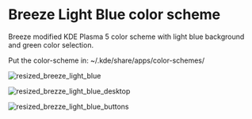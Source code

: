 # Breeze Light Blue color scheme
Breeze modified KDE Plasma 5 color scheme with light blue background and green color selection.

Put the color-scheme in:
~/.kde/share/apps/color-schemes/

![resized_breeze_light_blue](https://user-images.githubusercontent.com/38332358/38724781-8ca6fab2-3f05-11e8-8848-00b4d2dd25ea.jpg)

![resized_brezze_light_blue_desktop](https://user-images.githubusercontent.com/38332358/38724790-9022c75c-3f05-11e8-812f-acb70123905b.jpg)

![resized_brezze_light_blue_buttons](https://user-images.githubusercontent.com/38332358/38724793-915ef14a-3f05-11e8-87e8-8aaf5dd54849.jpg)

